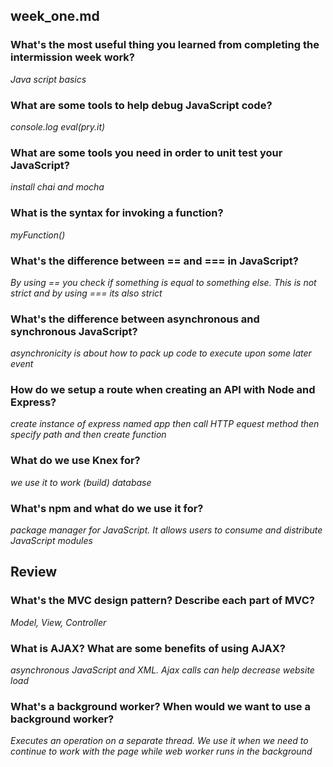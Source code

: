 ## week_one.md

### What's the most useful thing you learned from completing the intermission week work?
*Java script basics*
### What are some tools to help debug JavaScript code?
*console.log*
*eval(pry.it)*
### What are some tools you need in order to unit test your JavaScript?
*install chai and mocha*
### What is the syntax for invoking a function?
*myFunction()*
### What's the difference between == and === in JavaScript?
*By using == you check if something is equal to something else. This is not strict and by using === its also strict*
### What's the difference between asynchronous and synchronous JavaScript?
*asynchronicity is about how to pack up code to execute upon some later event*
### How do we setup a route when creating an API with Node and Express?
*create instance of express named app*
*then call HTTP equest method*
*then specify path*
*and then create function*
### What do we use Knex for?
*we use it to work (build) database*
### What's npm and what do we use it for?
*package manager for JavaScript. It allows users to consume and distribute JavaScript modules*
## Review

### What's the MVC design pattern? Describe each part of MVC?
*Model, View, Controller*
### What is AJAX? What are some benefits of using AJAX?
*asynchronous JavaScript and XML. Ajax calls can help decrease website load*
### What's a background worker? When would we want to use a background worker?
*Executes an operation on a separate thread. We use it when we need to continue to work with the page while web worker runs in the background*
